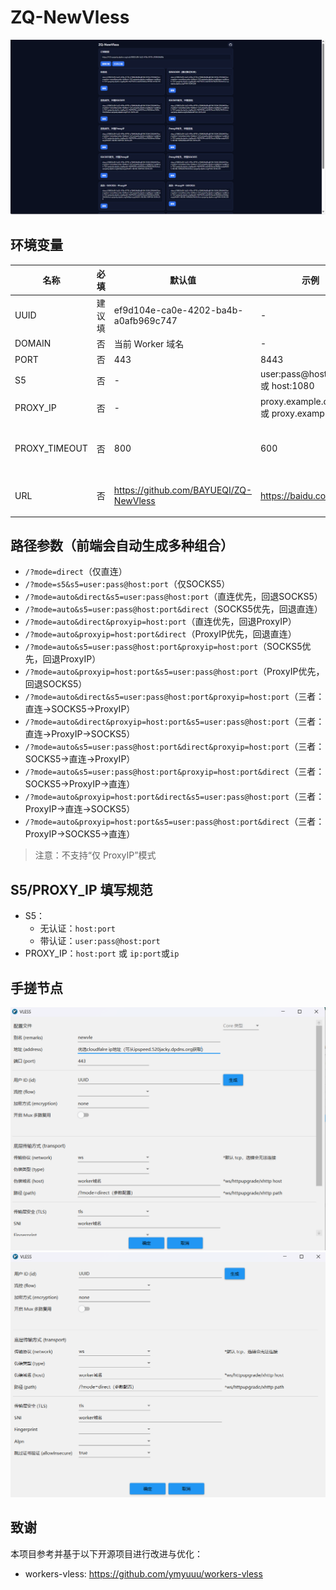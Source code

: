 # ZQ-NewVless
![v2rayN](3.png)


## 环境变量

| 名称 | 必填 | 默认值 | 示例 | 说明 |
| --- | --- | --- | --- | --- |
| UUID | 建议填 | ef9d104e-ca0e-4202-ba4b-a0afb969c747 | - | VLESS 用户 ID |
| DOMAIN | 否 | 当前 Worker 域名 | - | 优选域名 |
| PORT | 否 | 443 | 8443 | 优选域名端口 |
| S5 | 否 | - | user:pass@host:1080 或 host:1080 | SOCKS5 |
| PROXY_IP | 否 | - | proxy.example.com:443或 proxy.example.com| 备用直连入口（host:port） |
| PROXY_TIMEOUT | 否 | 800 | 600  | ProxyIP 首字节等待超时（毫秒），超时触发回退 |
| URL | 否 | https://github.com/BAYUEQI/ZQ-NewVless| https://baidu.com |输入UUID不正确会跳转到这个网址|





## 路径参数（前端会自动生成多种组合）

  * `/?mode=direct`（仅直连）
  * `/?mode=s5&s5=user:pass@host:port`（仅SOCKS5）
  * `/?mode=auto&direct&s5=user:pass@host:port`（直连优先，回退SOCKS5）
  * `/?mode=auto&s5=user:pass@host:port&direct`（SOCKS5优先，回退直连）
  * `/?mode=auto&direct&proxyip=host:port`（直连优先，回退ProxyIP）
  * `/?mode=auto&proxyip=host:port&direct`（ProxyIP优先，回退直连）
  * `/?mode=auto&s5=user:pass@host:port&proxyip=host:port`（SOCKS5优先，回退ProxyIP）
  * `/?mode=auto&proxyip=host:port&s5=user:pass@host:port`（ProxyIP优先，回退SOCKS5）
  * `/?mode=auto&direct&s5=user:pass@host:port&proxyip=host:port`（三者：直连→SOCKS5→ProxyIP）
  * `/?mode=auto&direct&proxyip=host:port&s5=user:pass@host:port`（三者：直连→ProxyIP→SOCKS5）
  * `/?mode=auto&s5=user:pass@host:port&direct&proxyip=host:port`（三者：SOCKS5→直连→ProxyIP）
  * `/?mode=auto&s5=user:pass@host:port&proxyip=host:port&direct`（三者：SOCKS5→ProxyIP→直连）
  * `/?mode=auto&proxyip=host:port&direct&s5=user:pass@host:port`（三者：ProxyIP→直连→SOCKS5）
  * `/?mode=auto&proxyip=host:port&s5=user:pass@host:port&direct`（三者：ProxyIP→SOCKS5→直连）

> 注意：不支持“仅 ProxyIP”模式

## S5/PROXY_IP 填写规范

- S5：
  - 无认证：`host:port`
  - 带认证：`user:pass@host:port`
- PROXY_IP：`host:port` 或 `ip:port`或`ip`

## 手搓节点
![v2rayN](1.png)
![nekobox](2.png)
## 致谢

本项目参考并基于以下开源项目进行改进与优化：
- workers-vless: https://github.com/ymyuuu/workers-vless
